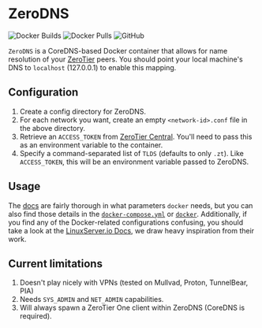 # ZeroDNS

![Docker Builds](https://github.com/ionlights/zerodns/workflows/Docker%20Builds/badge.svg)
![Docker Pulls](https://img.shields.io/docker/pulls/jmuchovej/zerodns)
![GitHub](https://img.shields.io/github/license/jmuchovej/zerodns)

`ZeroDNS` is a CoreDNS-based Docker container that allows for name resolution
of your [ZeroTier][zt] peers.
You should point your local machine's DNS to `localhost` (127.0.0.1) to enable
this mapping.

## Configuration

1. Create a config directory for ZeroDNS.
2. For each network you want, create an empty `<network-id>.conf` file in the
   above directory.
3. Retrieve an `ACCESS_TOKEN` from [ZeroTier Central][myzt]. You'll need to pass
   this as an environment variable to the container.
4. Specify a command-separated list of `TLDS` (defaults to only `.zt`). Like
   `ACCESS_TOKEN`, this will be an environment variable passed to ZeroDNS.

## Usage

The [docs][docs] are fairly thorough in what parameters `docker` needs, but you
can also find those details in the [`docker-compose.yml`][compose] or
[`docker`][docker]. Additionally, if you find any of the Docker-related
configurations confusing, you should take a look at the
[LinuxServer.io Docs][lsio-docs], we draw heavy inspiration from their work.

## Current limitations

1. Doesn't play nicely with VPNs (tested on Mullvad, Proton, TunnelBear, PIA)
2. Needs `SYS_ADMIN` and `NET_ADMIN` capabilities.
3. Will always spawn a ZeroTier One client within ZeroDNS (CoreDNS is required).

[zt]: https://zerotier.com/
[myzt]: https://my.zerotier.com/
[docs]: https://john.muchovej.com/docs/zerodns/configuration/
[docker]: blob/main/docs/examples/docker.sh
[compose]: blob/main/docs/examples/docker-compose.yml
[lsio-docs]: https://docs.linuxserver.io/
